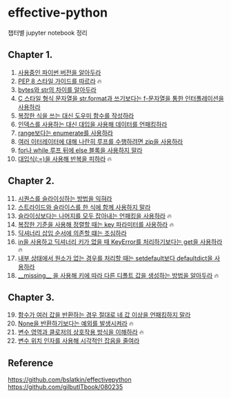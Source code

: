 # effective-python

챕터별 jupyter notebook 정리

## Chapter 1.
1. [사용중인 파이썬 버전을 알아두라](https://nbviewer.jupyter.org/github/toriving/effective-python/blob/main/chapter1/better_way_1.ipynb)
2. [PEP 8 스타일 가이드를 따르라](https://nbviewer.jupyter.org/github/toriving/effective-python/blob/main/chapter1/better_way_2.ipynb) 🔥
3. [bytes와 str의 차이를 알아두라](https://nbviewer.jupyter.org/github/toriving/effective-python/blob/main/chapter1/better_way_3.ipynb)
4. [C 스타일 형식 문자열을 str.format과 쓰기보다는 f-문자열을 통한 인터폴레이션을 사용하라](https://nbviewer.jupyter.org/github/toriving/effective-python/blob/main/chapter1/better_way_4.ipynb)
5. [복잡한 식을 쓰는 대신 도우미 함수를 작성하라](https://nbviewer.jupyter.org/github/toriving/effective-python/blob/main/chapter1/better_way_5.ipynb)
6. [인덱스를 사용하는 대신 대입을 사용해 데이터를 언패킹하라](https://nbviewer.jupyter.org/github/toriving/effective-python/blob/main/chapter1/better_way_6.ipynb)
7. [range보다는 enumerate를 사용하라](https://nbviewer.jupyter.org/github/toriving/effective-python/blob/main/chapter1/better_way_7.ipynb)
8. [여러 이터레이터에 대해 나란히 루프를 수행하려면 zip을 사용하라](https://nbviewer.jupyter.org/github/toriving/effective-python/blob/main/chapter1/better_way_8.ipynb)
9. [for나 while 루프 뒤에 else 블록을 사용하지 말라](https://nbviewer.jupyter.org/github/toriving/effective-python/blob/main/chapter1/better_way_9.ipynb)
10. [대입식(:=)을 사용해 반복을 피하라](https://nbviewer.jupyter.org/github/toriving/effective-python/blob/main/chapter1/better_way_10.ipynb) 🔥

## Chapter 2.
11. [시퀀스를 슬라이싱하는 방법을 익혀라](https://nbviewer.jupyter.org/github/toriving/effective-python/blob/main/chapter2/better_way_11.ipynb)
12. [스트라이드와 슬라이스를 한 식에 함께 사용하지 말라](https://nbviewer.jupyter.org/github/toriving/effective-python/blob/main/chapter2/better_way_12.ipynb)
13. [슬라이싱보다는 나머지를 모두 잡아내는 언패킹을 사용하라](https://nbviewer.jupyter.org/github/toriving/effective-python/blob/main/chapter2/better_way_13.ipynb) 🔥
14. [복잡한 기준을 사용해 정렬할 때는 key 파라미터를 사용하라](https://nbviewer.jupyter.org/github/toriving/effective-python/blob/main/chapter2/better_way_14.ipynb) 🔥
15. [딕셔너리 삽입 순서에 의존할 떄는 조심하라](https://nbviewer.jupyter.org/github/toriving/effective-python/blob/main/chapter2/better_way_15.ipynb)
16. [in을 사용하고 딕셔너리 키가 없을 때 KeyError를 처리하기보다는 get을 사용하라](https://nbviewer.jupyter.org/github/toriving/effective-python/blob/main/chapter2/better_way_16.ipynb) 🔥
17. [내부 상태에서 원소가 없는 경우를 처리할 때는 setdefault보다 defaultdict을 사용하라](https://nbviewer.jupyter.org/github/toriving/effective-python/blob/main/chapter2/better_way_17.ipynb)
18. [\_\_missing\_\_ 을 사용해 키에 따라 다른 디폴트 값을 생성하는 방법을 알아두라](https://nbviewer.jupyter.org/github/toriving/effective-python/blob/main/chapter2/better_way_18.ipynb) 🔥

## Chapter 3.
19. [함수가 여러 값을 반환하는 경우 절대로 네 값 이상을 언패킹하지 말라](https://nbviewer.jupyter.org/github/toriving/effective-python/blob/main/chapter3/better_way_19.ipynb)
20. [None을 반환하기보다는 예외를 발생시켜라](https://nbviewer.jupyter.org/github/toriving/effective-python/blob/main/chapter3/better_way_20.ipynb) 🔥
21. [변수 영역과 클로저의 상호작용 방식을 이해하라](https://nbviewer.jupyter.org/github/toriving/effective-python/blob/main/chapter3/better_way_21.ipynb) 🔥
22. [변수 위치 인자를 사용해 시각적인 잡음을 줄여라](https://nbviewer.jupyter.org/github/toriving/effective-python/blob/main/chapter3/better_way_22.ipynb)

## Reference
https://github.com/bslatkin/effectivepython  
https://github.com/gilbutITbook/080235
